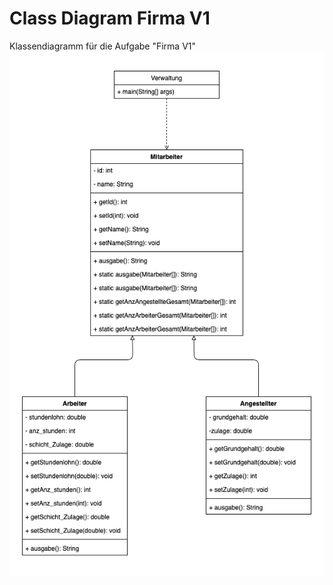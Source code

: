 # Class Diagram Firma V1
 Klassendiagramm für die Aufgabe "Firma V1"
![Klassendiagramm](FirmaV1_ClassDiagram.png)
